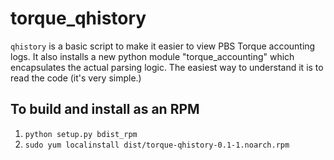 torque_qhistory
=================

`qhistory` is a basic script to make it easier to view PBS Torque accounting logs.
It also installs a new python module "torque_accounting" which encapsulates the actual 
parsing logic. The easiest way to understand it is to read the code (it's very simple.)

## To build and install as an RPM ##
1. `python setup.py bdist_rpm`
2. `sudo yum localinstall dist/torque-qhistory-0.1-1.noarch.rpm`
